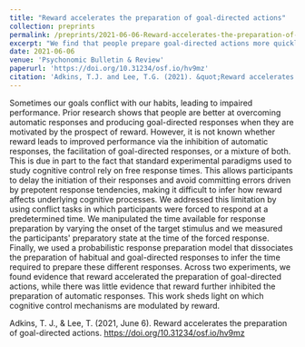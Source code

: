 ```yaml
---
title: "Reward accelerates the preparation of goal-directed actions"
collection: preprints
permalink: /preprints/2021-06-06-Reward-accelerates-the-preparation-of-goal-directed-actions
excerpt: "We find that people prepare goal-directed actions more quickly when they are motivated by reward. <br/><img src='/images/mot_simon_img.png'>"
date: 2021-06-06
venue: 'Psychonomic Bulletin & Review'
paperurl: 'https://doi.org/10.31234/osf.io/hv9mz'
citation: 'Adkins, T.J. and Lee, T.G. (2021). &quot;Reward accelerates the preparation of goal-directed actions.&quot; <i>PsyArxiv</i>.'
---
```


Sometimes our goals conflict with our habits, leading to impaired performance. Prior research shows that people are better at overcoming automatic responses and producing goal-directed responses when they are motivated by the prospect of reward. However, it is not known whether reward leads to improved performance via the inhibition of automatic responses, the facilitation of goal-directed responses, or a mixture of both. This is due in part to the fact that standard experimental paradigms used to study cognitive control rely on free response times. This allows participants to delay the initiation of their responses and avoid committing errors driven by prepotent response tendencies, making it difficult to infer how reward affects underlying cognitive processes. We addressed this limitation by using conflict tasks in which participants were forced to respond at a predetermined time. We manipulated the time available for response preparation by varying the onset of the target stimulus and we measured the participants' preparatory state at the time of the forced response. Finally, we used a probabilistic response preparation model that dissociates the preparation of habitual and goal-directed responses to infer the time required to prepare these different responses. Across two experiments, we found evidence that reward accelerated the preparation of goal-directed actions, while there was little evidence that reward further inhibited the preparation of automatic responses. This work sheds light on which cognitive control mechanisms are modulated by reward.



Adkins, T. J., & Lee, T. (2021, June 6). Reward accelerates the preparation of goal-directed actions. https://doi.org/10.31234/osf.io/hv9mz
